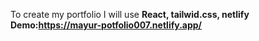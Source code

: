 To create my portfolio I will use <b>React, tailwid.css, netlify <b>
<br/>
Demo:https://mayur-potfolio007.netlify.app/

